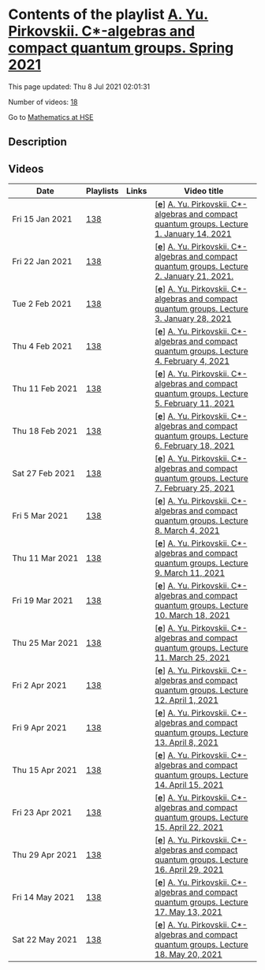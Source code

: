 # Contents of the playlist [A. Yu. Pirkovskii. C*-algebras and compact quantum groups. Spring 2021](https://www.youtube.com/playlist?list=PLq3E5oubNNoAZi6W7968tNkSnIGTt4hEn)

This page updated: Thu 8 Jul 2021 02:01:31

Number of videos: [18](#videos)

Go to [Mathematics at HSE](../README.md)

## Description



## Videos

|Date|Playlists|Links|Video title|
|---|---|---|---|
| Fri&nbsp;15&nbsp;Jan&nbsp;2021 | [138](../playlists/138 "A. Yu. Pirkovskii. C&#42;-algebras and compact quantum groups. Spring 2021") |  | [[**e**](https://studio.youtube.com/video/B_HtPQrKBaU/edit "Edit")] [A. Yu. Pirkovskii. C&#42;-algebras and compact quantum groups. Lecture 1. January 14, 2021](https://www.youtube.com/watch?v=B_HtPQrKBaU&list=PLq3E5oubNNoAZi6W7968tNkSnIGTt4hEn) |
| Fri&nbsp;22&nbsp;Jan&nbsp;2021 | [138](../playlists/138 "A. Yu. Pirkovskii. C&#42;-algebras and compact quantum groups. Spring 2021") |  | [[**e**](https://studio.youtube.com/video/mxzQ_byW0WA/edit "Edit")] [A. Yu. Pirkovskii. C&#42;-algebras and compact quantum groups. Lecture 2. January 21, 2021.](https://www.youtube.com/watch?v=mxzQ_byW0WA&list=PLq3E5oubNNoAZi6W7968tNkSnIGTt4hEn) |
| Tue&nbsp;2&nbsp;Feb&nbsp;2021 | [138](../playlists/138 "A. Yu. Pirkovskii. C&#42;-algebras and compact quantum groups. Spring 2021") |  | [[**e**](https://studio.youtube.com/video/1MzXqjxtpEE/edit "Edit")] [A. Yu. Pirkovskii. C&#42;-algebras and compact quantum groups. Lecture 3. January 28, 2021](https://www.youtube.com/watch?v=1MzXqjxtpEE&list=PLq3E5oubNNoAZi6W7968tNkSnIGTt4hEn) |
| Thu&nbsp;4&nbsp;Feb&nbsp;2021 | [138](../playlists/138 "A. Yu. Pirkovskii. C&#42;-algebras and compact quantum groups. Spring 2021") |  | [[**e**](https://studio.youtube.com/video/gxltfJZ1LnA/edit "Edit")] [A. Yu. Pirkovskii. C&#42;-algebras and compact quantum groups. Lecture 4. February 4, 2021](https://www.youtube.com/watch?v=gxltfJZ1LnA&list=PLq3E5oubNNoAZi6W7968tNkSnIGTt4hEn) |
| Thu&nbsp;11&nbsp;Feb&nbsp;2021 | [138](../playlists/138 "A. Yu. Pirkovskii. C&#42;-algebras and compact quantum groups. Spring 2021") |  | [[**e**](https://studio.youtube.com/video/okfaXmGaHr0/edit "Edit")] [A. Yu. Pirkovskii. C&#42;-algebras and compact quantum groups. Lecture 5. February 11, 2021](https://www.youtube.com/watch?v=okfaXmGaHr0&list=PLq3E5oubNNoAZi6W7968tNkSnIGTt4hEn) |
| Thu&nbsp;18&nbsp;Feb&nbsp;2021 | [138](../playlists/138 "A. Yu. Pirkovskii. C&#42;-algebras and compact quantum groups. Spring 2021") |  | [[**e**](https://studio.youtube.com/video/x23lNL8UswY/edit "Edit")] [A. Yu. Pirkovskii. C&#42;-algebras and compact quantum groups. Lecture 6. February 18, 2021](https://www.youtube.com/watch?v=x23lNL8UswY&list=PLq3E5oubNNoAZi6W7968tNkSnIGTt4hEn) |
| Sat&nbsp;27&nbsp;Feb&nbsp;2021 | [138](../playlists/138 "A. Yu. Pirkovskii. C&#42;-algebras and compact quantum groups. Spring 2021") |  | [[**e**](https://studio.youtube.com/video/CjmW5LRhqd4/edit "Edit")] [A. Yu. Pirkovskii. C&#42;-algebras and compact quantum groups. Lecture 7. February 25, 2021](https://www.youtube.com/watch?v=CjmW5LRhqd4&list=PLq3E5oubNNoAZi6W7968tNkSnIGTt4hEn) |
| Fri&nbsp;5&nbsp;Mar&nbsp;2021 | [138](../playlists/138 "A. Yu. Pirkovskii. C&#42;-algebras and compact quantum groups. Spring 2021") |  | [[**e**](https://studio.youtube.com/video/1sBcA9HvwLk/edit "Edit")] [A. Yu. Pirkovskii. C&#42;-algebras and compact quantum groups. Lecture 8. March 4, 2021](https://www.youtube.com/watch?v=1sBcA9HvwLk&list=PLq3E5oubNNoAZi6W7968tNkSnIGTt4hEn) |
| Thu&nbsp;11&nbsp;Mar&nbsp;2021 | [138](../playlists/138 "A. Yu. Pirkovskii. C&#42;-algebras and compact quantum groups. Spring 2021") |  | [[**e**](https://studio.youtube.com/video/2rD5sCacxK0/edit "Edit")] [A. Yu. Pirkovskii. C&#42;-algebras and compact quantum groups. Lecture 9. March 11, 2021](https://www.youtube.com/watch?v=2rD5sCacxK0&list=PLq3E5oubNNoAZi6W7968tNkSnIGTt4hEn) |
| Fri&nbsp;19&nbsp;Mar&nbsp;2021 | [138](../playlists/138 "A. Yu. Pirkovskii. C&#42;-algebras and compact quantum groups. Spring 2021") |  | [[**e**](https://studio.youtube.com/video/9oAYwc7TmSo/edit "Edit")] [A. Yu. Pirkovskii. C&#42;-algebras and compact quantum groups. Lecture 10. March 18, 2021](https://www.youtube.com/watch?v=9oAYwc7TmSo&list=PLq3E5oubNNoAZi6W7968tNkSnIGTt4hEn) |
| Thu&nbsp;25&nbsp;Mar&nbsp;2021 | [138](../playlists/138 "A. Yu. Pirkovskii. C&#42;-algebras and compact quantum groups. Spring 2021") |  | [[**e**](https://studio.youtube.com/video/DrGhy8dyQ3k/edit "Edit")] [A. Yu. Pirkovskii. C&#42;-algebras and compact quantum groups. Lecture 11. March 25, 2021](https://www.youtube.com/watch?v=DrGhy8dyQ3k&list=PLq3E5oubNNoAZi6W7968tNkSnIGTt4hEn) |
| Fri&nbsp;2&nbsp;Apr&nbsp;2021 | [138](../playlists/138 "A. Yu. Pirkovskii. C&#42;-algebras and compact quantum groups. Spring 2021") |  | [[**e**](https://studio.youtube.com/video/2MnZZoqlAu8/edit "Edit")] [A. Yu. Pirkovskii. C&#42;-algebras and compact quantum groups. Lecture 12. April 1, 2021](https://www.youtube.com/watch?v=2MnZZoqlAu8&list=PLq3E5oubNNoAZi6W7968tNkSnIGTt4hEn) |
| Fri&nbsp;9&nbsp;Apr&nbsp;2021 | [138](../playlists/138 "A. Yu. Pirkovskii. C&#42;-algebras and compact quantum groups. Spring 2021") |  | [[**e**](https://studio.youtube.com/video/_ARNR7iuPdo/edit "Edit")] [A. Yu. Pirkovskii. C&#42;-algebras and compact quantum groups. Lecture 13. April 8, 2021](https://www.youtube.com/watch?v=_ARNR7iuPdo&list=PLq3E5oubNNoAZi6W7968tNkSnIGTt4hEn) |
| Thu&nbsp;15&nbsp;Apr&nbsp;2021 | [138](../playlists/138 "A. Yu. Pirkovskii. C&#42;-algebras and compact quantum groups. Spring 2021") |  | [[**e**](https://studio.youtube.com/video/H_FEmMdgLro/edit "Edit")] [A. Yu. Pirkovskii. C&#42;-algebras and compact quantum groups. Lecture 14. April 15, 2021](https://www.youtube.com/watch?v=H_FEmMdgLro&list=PLq3E5oubNNoAZi6W7968tNkSnIGTt4hEn) |
| Fri&nbsp;23&nbsp;Apr&nbsp;2021 | [138](../playlists/138 "A. Yu. Pirkovskii. C&#42;-algebras and compact quantum groups. Spring 2021") |  | [[**e**](https://studio.youtube.com/video/XMDXr0xDdhI/edit "Edit")] [A. Yu. Pirkovskii. C&#42;-algebras and compact quantum groups. Lecture 15. April 22, 2021](https://www.youtube.com/watch?v=XMDXr0xDdhI&list=PLq3E5oubNNoAZi6W7968tNkSnIGTt4hEn) |
| Thu&nbsp;29&nbsp;Apr&nbsp;2021 | [138](../playlists/138 "A. Yu. Pirkovskii. C&#42;-algebras and compact quantum groups. Spring 2021") |  | [[**e**](https://studio.youtube.com/video/DTHjLFkqGVQ/edit "Edit")] [A. Yu. Pirkovskii. C&#42;-algebras and compact quantum groups. Lecture 16. April 29, 2021](https://www.youtube.com/watch?v=DTHjLFkqGVQ&list=PLq3E5oubNNoAZi6W7968tNkSnIGTt4hEn) |
| Fri&nbsp;14&nbsp;May&nbsp;2021 | [138](../playlists/138 "A. Yu. Pirkovskii. C&#42;-algebras and compact quantum groups. Spring 2021") |  | [[**e**](https://studio.youtube.com/video/Apg0c14zWwk/edit "Edit")] [A. Yu. Pirkovskii. C&#42;-algebras and compact quantum groups. Lecture 17. May 13, 2021](https://www.youtube.com/watch?v=Apg0c14zWwk&list=PLq3E5oubNNoAZi6W7968tNkSnIGTt4hEn) |
| Sat&nbsp;22&nbsp;May&nbsp;2021 | [138](../playlists/138 "A. Yu. Pirkovskii. C&#42;-algebras and compact quantum groups. Spring 2021") |  | [[**e**](https://studio.youtube.com/video/lRy4-nwftvU/edit "Edit")] [A. Yu. Pirkovskii. C&#42;-algebras and compact quantum groups. Lecture 18. May 20, 2021](https://www.youtube.com/watch?v=lRy4-nwftvU&list=PLq3E5oubNNoAZi6W7968tNkSnIGTt4hEn) |
